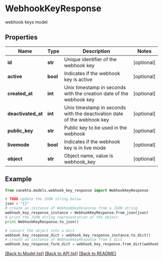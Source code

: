 # WebhookKeyResponse

webhook keys model

## Properties
Name | Type | Description | Notes
------------ | ------------- | ------------- | -------------
**id** | **str** | Unique identifier of the webhook key | [optional] 
**active** | **bool** | Indicates if the webhook key is active | [optional] 
**created_at** | **int** | Unix timestamp in seconds with the creation date of the webhook key | [optional] 
**deactivated_at** | **int** | Unix timestamp in seconds with the deactivation date of the webhook key | [optional] 
**public_key** | **str** | Public key to be used in the webhook | [optional] 
**livemode** | **bool** | Indicates if the webhook key is in live mode | [optional] 
**object** | **str** | Object name, value is webhook_key | [optional] 

## Example

```python
from conekta.models.webhook_key_response import WebhookKeyResponse

# TODO update the JSON string below
json = "{}"
# create an instance of WebhookKeyResponse from a JSON string
webhook_key_response_instance = WebhookKeyResponse.from_json(json)
# print the JSON string representation of the object
print WebhookKeyResponse.to_json()

# convert the object into a dict
webhook_key_response_dict = webhook_key_response_instance.to_dict()
# create an instance of WebhookKeyResponse from a dict
webhook_key_response_form_dict = webhook_key_response.from_dict(webhook_key_response_dict)
```
[[Back to Model list]](../README.md#documentation-for-models) [[Back to API list]](../README.md#documentation-for-api-endpoints) [[Back to README]](../README.md)


